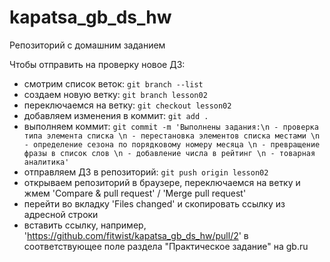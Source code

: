 # kapatsa_gb_ds_hw
Репозиторий с домашним заданием

Чтобы отправить на проверку новое ДЗ:
- смотрим список веток: ```git branch --list```
- создаем новую ветку: ```git branch lesson02```
- переключаемся на ветку: ```git checkout lesson02```
- добавляем изменения в коммит: ```git add .```
- выполняем коммит: ```git commit -m 'Выполнены задания:\n - проверка типа элемента списка \n - перестановка элементов списка местами \n - определение сезона по порядковому номеру месяца \n - превращение фразы в список слов \n - добавление числа в рейтинг \n - товарная аналитика'```
- отправляем ДЗ в репозиторий: ```git push origin lesson02```
- открываем репозиторий в браузере, переключаемся на ветку и жмем 'Compare  & pull request' / 'Merge pull request'
- перейти во вкладку 'Files changed' и скопировать ссылку из адресной строки
- вставить ссылку, например, 'https://github.com/fitwist/kapatsa_gb_ds_hw/pull/2' в соответствующее поле раздела "Практическое задание" на gb.ru 
